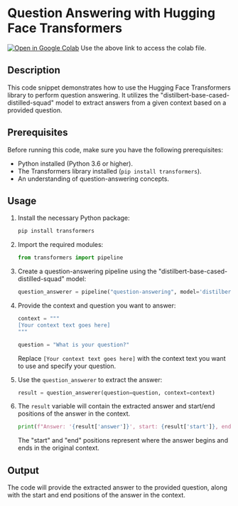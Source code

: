 
# Question Answering with Hugging Face Transformers

[![Open in Google Colab](https://colab.research.google.com/assets/colab-badge.svg)](https://colab.research.google.com/drive/16rhSZtvo1Pn1YkSL4iyNSvBtHtVE7y1b?authuser=1#scrollTo=qcC7FPE380Ra)
Use the above link to access the colab file.


## Description

This code snippet demonstrates how to use the Hugging Face Transformers library to perform question answering. It utilizes the "distilbert-base-cased-distilled-squad" model to extract answers from a given context based on a provided question.

## Prerequisites

Before running this code, make sure you have the following prerequisites:

- Python installed (Python 3.6 or higher).
- The Transformers library installed (`pip install transformers`).
- An understanding of question-answering concepts.

## Usage

1. Install the necessary Python package:

   ```bash
   pip install transformers
   ```

2. Import the required modules:

   ```python
   from transformers import pipeline
   ```

3. Create a question-answering pipeline using the "distilbert-base-cased-distilled-squad" model:

   ```python
   question_answerer = pipeline("question-answering", model='distilbert-base-cased-distilled-squad')
   ```

4. Provide the context and question you want to answer:

   ```python
   context = """
   [Your context text goes here]
   """

   question = "What is your question?"
   ```

   Replace `[Your context text goes here]` with the context text you want to use and specify your question.

5. Use the `question_answerer` to extract the answer:

   ```python
   result = question_answerer(question=question, context=context)
   ```

6. The `result` variable will contain the extracted answer and start/end positions of the answer in the context.

   ```python
   print(f"Answer: '{result['answer']}', start: {result['start']}, end: {result['end']}")
   ```

   The "start" and "end" positions represent where the answer begins and ends in the original context.

## Output

The code will provide the extracted answer to the provided question, along with the start and end positions of the answer in the context.
